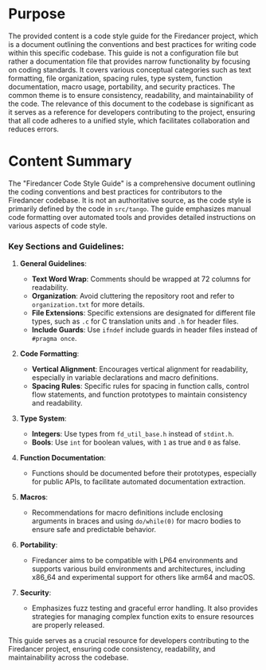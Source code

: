 # Purpose
The provided content is a code style guide for the Firedancer project, which is a document outlining the conventions and best practices for writing code within this specific codebase. This guide is not a configuration file but rather a documentation file that provides narrow functionality by focusing on coding standards. It covers various conceptual categories such as text formatting, file organization, spacing rules, type system, function documentation, macro usage, portability, and security practices. The common theme is to ensure consistency, readability, and maintainability of the code. The relevance of this document to the codebase is significant as it serves as a reference for developers contributing to the project, ensuring that all code adheres to a unified style, which facilitates collaboration and reduces errors.
# Content Summary
The "Firedancer Code Style Guide" is a comprehensive document outlining the coding conventions and best practices for contributors to the Firedancer codebase. It is not an authoritative source, as the code style is primarily defined by the code in `src/tango`. The guide emphasizes manual code formatting over automated tools and provides detailed instructions on various aspects of code style.

### Key Sections and Guidelines:

1. **General Guidelines**:
   - **Text Word Wrap**: Comments should be wrapped at 72 columns for readability.
   - **Organization**: Avoid cluttering the repository root and refer to `organization.txt` for more details.
   - **File Extensions**: Specific extensions are designated for different file types, such as `.c` for C translation units and `.h` for header files.
   - **Include Guards**: Use `ifndef` include guards in header files instead of `#pragma once`.

2. **Code Formatting**:
   - **Vertical Alignment**: Encourages vertical alignment for readability, especially in variable declarations and macro definitions.
   - **Spacing Rules**: Specific rules for spacing in function calls, control flow statements, and function prototypes to maintain consistency and readability.

3. **Type System**:
   - **Integers**: Use types from `fd_util_base.h` instead of `stdint.h`.
   - **Bools**: Use `int` for boolean values, with `1` as true and `0` as false.

4. **Function Documentation**:
   - Functions should be documented before their prototypes, especially for public APIs, to facilitate automated documentation extraction.

5. **Macros**:
   - Recommendations for macro definitions include enclosing arguments in braces and using `do/while(0)` for macro bodies to ensure safe and predictable behavior.

6. **Portability**:
   - Firedancer aims to be compatible with LP64 environments and supports various build environments and architectures, including x86_64 and experimental support for others like arm64 and macOS.

7. **Security**:
   - Emphasizes fuzz testing and graceful error handling. It also provides strategies for managing complex function exits to ensure resources are properly released.

This guide serves as a crucial resource for developers contributing to the Firedancer project, ensuring code consistency, readability, and maintainability across the codebase.

